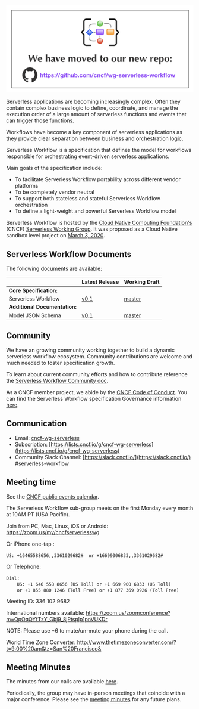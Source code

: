 <p align="center">
<img src="media/repo-moved.png" alt="We Moved!"/>
</p>

Serverless applications are becoming increasingly complex.
Often they contain complex business logic to define, coordinate, and manage the execution
order of a large amount of serverless functions and events that can trigger those functions.

Workflows have become a key component of serverless applications as they provide
clear separation between business and orchestration logic.

Serverless Workflow is a specification that defines the model for workflows
responsible for orchestrating event-driven serverless applications.

Main goals of the specification include:

- To facilitate Serverless Workflow portability across different vendor platforms
- To be completely vendor neutral
- To support both stateless and stateful Serverless Workflow orchestration
- To define a light-weight and powerful Serverless Workflow model

Serverless Workflow is hosted by the [Cloud Native Computing Foundation's](https://cncf.io/) (CNCF) [Serverless Working Group](https://github.com/cncf/wg-serverless). It was proposed as a Cloud Native sandbox level project on [March 3, 2020](https://github.com/cncf/toc/pull/376).

## Serverless Workflow Documents

The following documents are available:

|| Latest Release | Working Draft |
| :--- | :--- | :--- |
| **Core Specification:** | | |
| Serverless Workflow| [v0.1](https://github.com/cncf/wg-serverless/blob/v0.1/workflow/spec/spec.md) | [master](https://github.com/cncf/wg-serverless/blob/master/workflow/spec/spec.md)  |
| **Additional Documentation:** | | |
| Model JSON Schema | [v0.1](https://github.com/cncf/wg-serverless/blob/v0.1/workflow/spec/schema/serverless-workflow-schema-v01.json) | [master](https://github.com/cncf/wg-serverless/blob/master/workflow/spec/schema/serverless-workflow-schema.json) |

## Community

We have an growing community working together to build a dynamic serverless workflow
ecosystem. Community contributions are welcome and much needed to foster specification growth.

To learn about current community efforts and how to contribute
reference the [Serverless Workflow Community doc](community/readme.md).

As a CNCF member project, we abide by the [CNCF Code of Conduct](https://github.com/cncf/foundation/blob/master/code-of-conduct.md).
You can find the Serverless Workflow specification Governance information [here](governance/readme.md).
  
## Communication

- Email: [cncf-wg-serverless](mailto:cncf-wg-serverless@lists.cncf.io)
- Subscription: [https://lists.cncf.io/g/cncf-wg-serverless](https://lists.cncf.io/g/cncf-wg-serverless)
- Community Slack Channel: [https://slack.cncf.io/](https://slack.cncf.io/) #serverless-workflow

## Meeting time

See the [CNCF public events calendar](https://www.cncf.io/community/calendar/).

The Serverless Workflow sub-group meets on the first Monday every month
at 10AM PT (USA Pacific).

Join from PC, Mac, Linux, iOS or Android: https://zoom.us/my/cncfserverlesswg

Or iPhone one-tap :

    US: +16465588656,,3361029682#  or +16699006833,,3361029682#

Or Telephone:

    Dial:
        US: +1 646 558 8656 (US Toll) or +1 669 900 6833 (US Toll)
        or +1 855 880 1246 (Toll Free) or +1 877 369 0926 (Toll Free)

Meeting ID: 336 102 9682

International numbers available:
https://zoom.us/zoomconference?m=QpOqQYfTzY_Gbj9_8jPtsplp1pnVUKDr

NOTE: Please use \*6 to mute/un-mute your phone during the call.

World Time Zone Converter:
http://www.thetimezoneconverter.com/?t=9:00%20am&tz=San%20Francisco&

## Meeting Minutes

The minutes from our calls are available
[here](https://docs.google.com/document/d/1xwcsWQmMiRN24a7o7oy9MstzMroAup31oOkM5Dru1jQ/edit#).

Periodically, the group may have in-person meetings that coincide with a major
conference. Please see the
[meeting minutes](https://docs.google.com/document/d/1xwcsWQmMiRN24a7o7oy9MstzMroAup31oOkM5Dru1jQ/edit#)
for any future plans.
